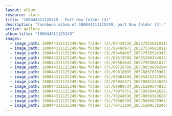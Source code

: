 ```yaml
---
layout: album
resource: stars
title: "100044311125249 - Part New folder (3)"
description: "facebook album of 100044311125249, part New folder (3)."
active: gallery
album-title: "100044311125249"
images:
  - image_path: 100044311125249/New folder (3)/69439236_2652755568101191_6069410378389913600_n.jpg
  - image_path: 100044311125249/New folder (3)/69460973_2652755498101198_2820475452433367040_n.jpg
  - image_path: 100044311125249/New folder (3)/69494087_2652755551434526_3286298495731892224_n.jpg
  - image_path: 100044311125249/New folder (3)/69519506_2655520934491321_7888000957169008640_n.jpg
  - image_path: 100044311125249/New folder (3)/69581649_2652755368101211_2441282977531953152_n.jpg
  - image_path: 100044311125249/New folder (3)/69728788_2657805980929483_8725976869351981056_n.jpg
  - image_path: 100044311125249/New folder (3)/69810695_2657805767596171_2305076855767564288_n.jpg
  - image_path: 100044311125249/New folder (3)/69884604_2655541521155929_7718561100022677504_n.jpg
  - image_path: 100044311125249/New folder (3)/69942471_2657806144262800_2266058319128952832_n.jpg
  - image_path: 100044311125249/New folder (3)/69988734_2655520954491319_5995132226130411520_n.jpg
  - image_path: 100044311125249/New folder (3)/70079751_2657805944262820_1458473775921102848_n.jpg
  - image_path: 100044311125249/New folder (3)/70248636_2657805634262851_8218793028999970816_n.jpg
  - image_path: 100044311125249/New folder (3)/70306709_2657806087596139_6237642422013132800_n.jpg
  - image_path: 100044311125249/New folder (3)/70413100_2655520957824652_8949088398765719552_n.jpg
---
```


